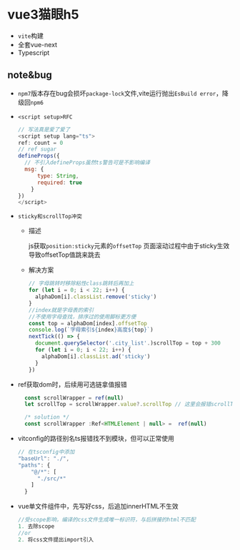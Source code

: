# vue3猫眼h5
- `vite`构建
- 全套vue-next
- Typescript

## note&bug
- `npm7`版本存在bug会损坏`package-lock`文件,vite运行抛出`EsBuild error`，降级回`npm6`
- `<script setup>RFC`
  ```javascript
  // 写法真是爱了爱了
  <script setup lang="ts">
  ref: count = 0
  // ref sugar
  defineProps({
    // 不引入defineProps虽然ts警告可是不影响编译
    msg: {
        type: String,
        required: true
      }
  })
  </script>
  ```

- `sticky和scrollTop冲突`
  
  - 描述
  
    js获取`position:sticky`元素的`offsetTop`
    页面滚动过程中由于sticky生效导致offsetTop值跳来跳去
  - 解决方案
    ```javascript
    // 字母跳转时移除粘性class跳转后再加上
    for (let i = 0; i < 22; i++) {
      alphaDom[i].classList.remove('sticky')
    }
    //index就是字母表的索引
    //不使用字母查找，排序过的使用脚标更方便
    const top = alphaDom[index].offsetTop
    console.log(`字母索引${index}高度${top}`)
    nextTick(() => {
      document.querySelector('.city_list'.)scrollTop = top + 300
      for (let i = 0; i < 22; i++) {
        alphaDom[i].classList.ad('sticky')
      }
    })
    ```

- ref获取dom时，后续用可选链拿值报错
  ```javascript
    const scrollWrapper = ref(null)
    let scrollTop = scrollWrapper.value?.scrollTop // 这里会报错scrollTop不存在never类型上

    /* solution */
    const scrollWrapper :Ref<HTMLElement | null> =  ref(null)

  ```

- vitconfig的路径别名ts报错找不到模块，但可以正常使用
  
  ```javascript
  // 在tsconfig中添加
  "baseUrl": "./",
  "paths": {
      "@/*": [
        "./src/*"
      ]
    }
  ```

- vue单文件组件中，先写好css，后追加innerHTML不生效
  ```javascript
  //受scope影响，编译的css文件生成唯一标识符，与后拼接的html不匹配
  1. 去除scope
  //or
  2. 将css文件提出import引入

  ```